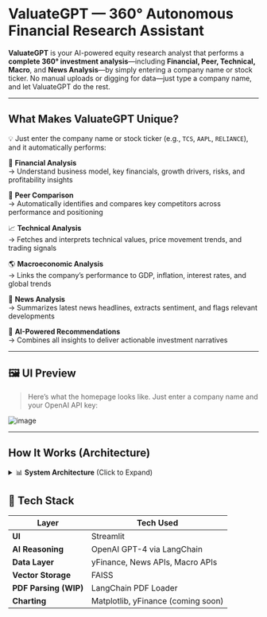 # ValuateGPT — 360° Autonomous Financial Research Assistant

**ValuateGPT** is your AI-powered equity research analyst that performs a **complete 360° investment analysis**—including **Financial, Peer, Technical, Macro**, and **News Analysis**—by simply entering a company name or stock ticker. No manual uploads or digging for data—just type a company name, and let ValuateGPT do the rest.

---

## What Makes ValuateGPT Unique?

💡 Just enter the company name or stock ticker (e.g., `TCS`, `AAPL`, `RELIANCE`), and it automatically performs:

🔢 **Financial Analysis**  
→ Understand business model, key financials, growth drivers, risks, and profitability insights

🤝 **Peer Comparison**  
→ Automatically identifies and compares key competitors across performance and positioning

📈 **Technical Analysis**  
→ Fetches and interprets technical values, price movement trends, and trading signals

🌎 **Macroeconomic Analysis**  
→ Links the company’s performance to GDP, inflation, interest rates, and global trends

📰 **News Analysis**  
→ Summarizes latest news headlines, extracts sentiment, and flags relevant developments

🧠 **AI-Powered Recommendations**  
→ Combines all insights to deliver actionable investment narratives

---

## 🖼️ UI Preview

> Here’s what the homepage looks like. Just enter a company name and your OpenAI API key:

![image](https://github.com/user-attachments/assets/ea86071c-cd21-471b-8f3b-bf5d6240fd4c)

---

## How It Works (Architecture)
<details> <summary>📊 <strong>System Architecture</strong> (Click to Expand)</summary>
    
```mermaid
graph TD
    A[User Input: Company Name] --> B[LangChain + Prompt Chains]
    B --> C[Data Fetching]
    C --> D1[Financial Data]
    C --> D2[Peer Info]
    C --> D3[Macroeconomic Data]
    C --> D4[News Scraping + Sentiment]
    C --> D5[Chart + Technical Trends]
    D1 --> E[Chunked & Embedded into Vector DB]
    D2 --> E
    D3 --> E
    D4 --> E
    D5 --> E
    E --> F[OpenAI GPT Reasoning Engine]
    F --> G[Final AI-Generated Investment Report]
    G --> H[Displayed via Streamlit UI]
```
</details>



## 🧱 Tech Stack

| Layer              | Tech Used                         |
|--------------------|----------------------------------|
| **UI**             | Streamlit                        |
| **AI Reasoning**    | OpenAI GPT-4 via LangChain      |
| **Data Layer**      | yFinance, News APIs, Macro APIs  |
| **Vector Storage**  | FAISS                           |
| **PDF Parsing (WIP)**| LangChain PDF Loader            |
| **Charting**        | Matplotlib, yFinance (coming soon) |

